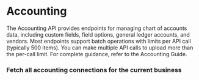 # Accounting

The Accounting API provides endpoints for managing chart of accounts data, including custom fields, field options, general ledger accounts, and vendors. Most endpoints support batch operations with limits per API call (typically 500 items). You can make multiple API calls to upload more than the per-call limit. For complete guidance, refer to the Accounting Guide.

### Fetch all accounting connections for the current business